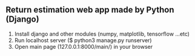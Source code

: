 ## Return estimation web app made by Python (Django)
1. Install django and other modules (numpy, matplotlib, tensorflow ...etc)
2. Run localhost server ($ python3 manage.py runserver)
3. Open main page (127.0.0.1:8000/main/) in your browser
